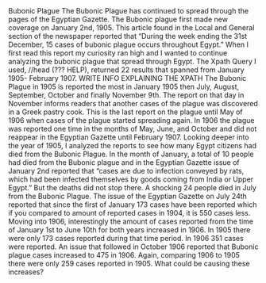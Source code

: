 <?xml version="1.0" encoding="UTF-8"?>
<div type="page" n="1">
    <head>Bubonic Plague</head>
    The Bubonic Plague has continued to spread through the pages of the Egyptian Gazette. The Bubonic plague first made new coverage on January 2nd, 1905. This article found in the Local and General section of the newspaper reported that “During the week ending the 31st December, 15 cases of bubonic plague occurs throughout Egypt.” When I first read this report my curiosity ran high and I wanted to continue analyzing the bubonic plague that spread through Egypt. 
The Xpath Query I used, //head (??? HELP), returned 22 results that spanned from January 1905- February 1907. WRITE INFO EXPLAINING THE XPATH
The Bubonic Plague in 1905 is reported the most in January 1905 then July, August, September, October and finally November 9th.  The report on that day in November informs readers that another cases of the plague was discovered in a Greek pastry cook. This is the last report on the plague until May of 1906 when cases of the plague started spreading again. In 1906 the plague was reported one time in the months of May, June, and October and did not reappear in the Egyptian Gazette until February 1907. 
Looking deeper into the year of 1905, I analyzed the reports to see how many Egypt citizens had died from the Bubonic Plague. In the month of January, a total of 10 people had died from the Bubonic plague and in the Egyptian Gazette issue of January 2nd reported that “cases are due to infection conveyed by rats, which had been infected themselves by goods coming from India or Upper Egypt.” But the deaths did not stop there. A shocking 24 people died in July from the Bubonic Plague. The issue of the Egyptian Gazette on July 24th reported that since the first of January 173 cases have been reported which if you compared to amount of reported cases in 1904, it is 550 cases less. 
Moving into 1906, interestingly the amount of cases reported from the time of January 1st to June 10th for both years increased in 1906. In 1905 there were only 173 cases reported during that time period. In 1906 351 cases were reported. An issue that followed in October 1906 reported that Bubonic plague cases increased to 475 in 1906. Again, comparing 1906 to 1905 there were only 259 cases reported in 1905. What could be causing these increases? 

</div>
